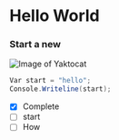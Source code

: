 # Hello World
### Start a new 
![Image of Yaktocat](https://octodex.github.com/images/yaktocat.png)
```C#
Var start = "hello";
Console.Writeline(start);
```
- [x] Complete
- [ ] start
- [ ] How

